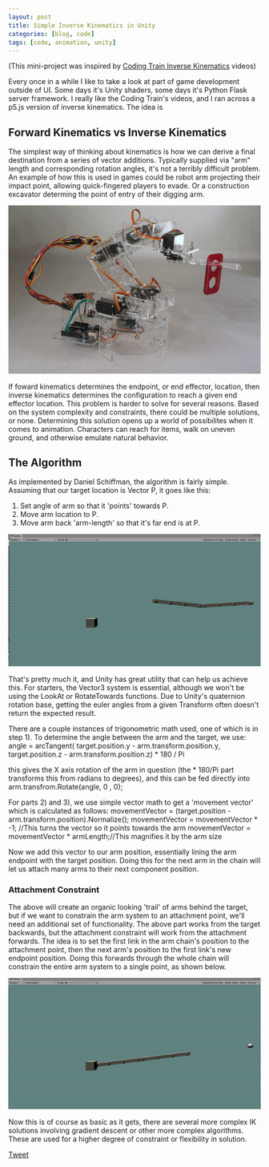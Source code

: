 ```yaml
---
layout: post
title: Simple Inverse Kinematics in Unity
categories: [blog, code]
tags: [code, animation, unity]
---
```


(This mini-project was inspired by [Coding Train Inverse Kinematics]({https://thecodingtrain.com/CodingChallenges/064.2-inverse-kinematics.html}) videos)

Every once in a while I like to take a look at part of game development outside of UI.  Some days it's Unity shaders, some days it's Python Flask server framework.  I really like the Coding Train's videos, and I ran across a p5.js version of inverse kinematics.  The idea is 

## Forward Kinematics vs Inverse Kinematics
The simplest way of thinking about kinematics is how we can derive a final destination from a series of vector additions.  Typically supplied via "arm" length and corresponding rotation angles, it's not a terribly difficult problem.  An example of how this is used in games could be robot arm projecting their impact point, allowing quick-fingered players to evade.  Or a construction excavator determing the point of entry of their digging arm.  

![Robotic Arm](/images/robot_arm.jpg)

If foward kinematics determines the endpoint, or end effector, location, then inverse kinematics determines the configuration to reach a given end effector location. This problem is harder to solve for several reasons.  Based on the system complexity and constraints, there could be multiple solutions, or none.  Determining this solution opens up a world of possibilites when it comes to animation.  Characters can reach for items, walk on uneven ground, and otherwise emulate natural behavior.  

## The Algorithm
As implemented by Daniel Schiffman, the algorithm is fairly simple.  Assuming that our target location is Vector P, it goes like this:
1) Set angle of arm so that it 'points' towards P.
2) Move arm location to P.
3) Move arm back 'arm-length' so that it's far end is at P.

![Non-Attached IK](/images/IK_Unity.gif)

That's pretty much it, and Unity has great utility that can help us achieve this.  For starters, the Vector3 system is essential, although we won't be using the LookAt or RotateTowards functions.  Due to Unity's quaternion rotation base, getting the euler angles from a given Transform often doesn't return the expected result.  

There are a couple instances of trigonometric math used, one of which is in step 1).  To determine the angle between the arm and the target, we use:
  angle = arcTangent( target.position.y - arm.transform.position.y, target.position.z - arm.transform.position.z) * 180 / Pi

this gives the X axis rotation of the arm in question (the * 180/Pi part transforms this from radians to degrees), and this can be fed directly into arm.transfrom.Rotate(angle, 0 , 0);

For parts 2) and 3), we use simple vector math to get a 'movement vector' which is calculated as follows:
movementVector = (target.position - arm.transform.position).Normalize();
movementVector = movementVector * -1;       //This turns the vector so it points towards the arm
movementVector = movementVector * armLength;//This magnifies it by the arm size

Now we add this vector to our arm position, essentially lining the arm endpoint with the target position.  Doing this for the next arm in the chain will let us attach many arms to their next component position.

### Attachment Constraint
The above will create an organic looking 'trail' of arms behind the target, but if we want to constrain the arm system to an attachment point, we'll need an additional set of functionality.  The above part works from the target backwards, but the attachment constraint will work from the attachment forwards.  The idea is to set the first link in the arm chain's position to the attachment point, then the next arm's position to the first link's new endpoint position.  Doing this forwards through the whole chain will constrain the entire arm system to a single point, as shown below.

![Non-Attached IK](/images/IK_Unity_Attached.gif)

Now this is of course as basic as it gets, there are several more complex IK solutions involving gradient descent or other more complex algorithms.  These are used for a higher degree of constraint or flexibility in solution.  


<a href="https://twitter.com/share?ref_src=twsrc%5Etfw" class="twitter-share-button" data-show-count="false">Tweet</a><script async src="https://platform.twitter.com/widgets.js" charset="utf-8"></script>
